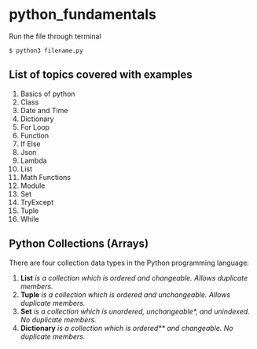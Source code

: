 # python_fundamentals

Run the file through terminal

```
$ python3 filename.py
```

## List of topics covered with examples
1. Basics of python
2. Class
3. Date and Time
4. Dictionary
5. For Loop
6. Function
7. If Else
8. Json
9. Lambda
10. List
11. Math Functions
12. Module
13. Set
14. TryExcept
15. Tuple
16. While

## Python Collections (Arrays)
There are four collection data types in the Python programming language:

1. **List** _is a collection which is ordered and changeable. Allows duplicate members._
2. **Tuple** _is a collection which is ordered and unchangeable. Allows duplicate members._
3. **Set** _is a collection which is unordered, unchangeable*, and unindexed. No duplicate members._
4. **Dictionary** _is a collection which is ordered** and changeable. No duplicate members._